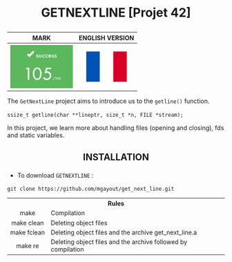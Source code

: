 # <p align="center">GETNEXTLINE [Projet 42]</p>

<div align="center">
	<table>
		<tr><th>MARK</th>
		<th>ENGLISH VERSION</th></tr>
		<tr><th><img src="https://github.com/mgayout/mgayout/blob/main/img/note/105.png" height="100"></th>
		<th><a href= "https://github.com/mgayout/get_next_line"><img src="https://github.com/mgayout/mgayout/blob/main/img/french.png" height="100"></a></th></tr>
	</table>
</div>

The `GetNextLine` project aims to introduce us to the `getline()` function.

`ssize_t getline(char **lineptr, size_t *n, FILE *stream);`

In this project, we learn more about handling files (opening and closing), fds and static variables.

## <p> </p>

## <p align="center">INSTALLATION</p>

* To download `GETNEXTLINE` :

```shell
git clone https://github.com/mgayout/get_next_line.git
```
<div align="center">
	<table>
		<tr><th colspan="2" align="center">Rules</th></tr>
		<tr><td align="center">make</td>
		<td>Compilation</td></tr>
		<tr><td align="center">make clean</td>
		<td>Deleting object files</td></tr>
		<tr><td align="center">make fclean</td>
		<td>Deleting object files and the archive get_next_line.a</td></tr>
		<tr><td align="center">make re</td>
		<td>Deleting object files and the archive followed by compilation</td></tr>
	</table>
</div>